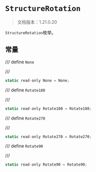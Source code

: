 # `StructureRotation`

> 文档版本：1.21.0.20

`StructureRotation`枚举。

## 常量

/// define
`None`


///

```js
static read-only None = None;
```


/// define
`Rotate180`


///

```js
static read-only Rotate180 = Rotate180;
```


/// define
`Rotate270`


///

```js
static read-only Rotate270 = Rotate270;
```


/// define
`Rotate90`


///

```js
static read-only Rotate90 = Rotate90;
```

